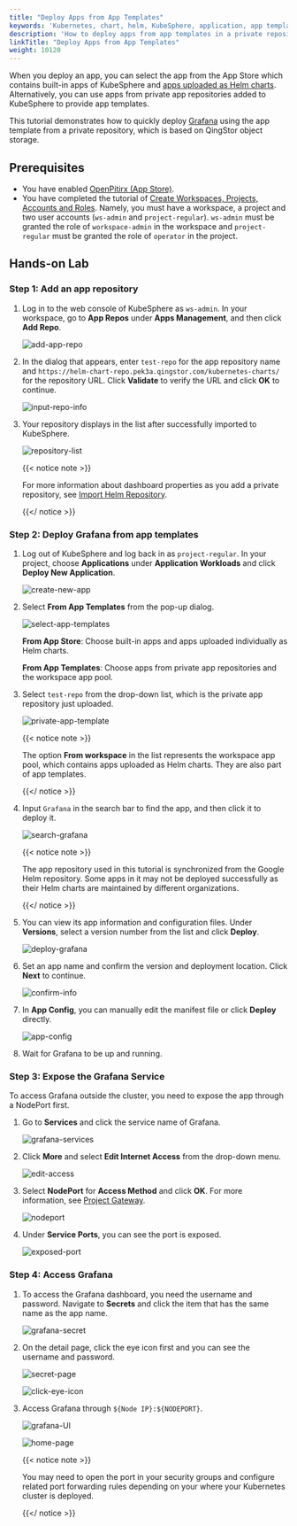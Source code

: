 ```yaml
---
title: "Deploy Apps from App Templates"
keywords: 'Kubernetes, chart, helm, KubeSphere, application, app templates'
description: 'How to deploy apps from app templates in a private repository.'
linkTitle: "Deploy Apps from App Templates"
weight: 10120
---
```


When you deploy an app, you can select the app from the App Store which contains built-in apps of KubeSphere and [apps uploaded as Helm charts](../../../workspace-administration/upload-helm-based-application/). Alternatively, you can use apps from private app repositories added to KubeSphere to provide app templates.

This tutorial demonstrates how to quickly deploy [Grafana](https://grafana.com/) using the app template from a private repository, which is based on QingStor object storage.

## Prerequisites

- You have enabled [OpenPitirx (App Store)](../../../pluggable-components/app-store/).
- You have completed the tutorial of [Create Workspaces, Projects, Accounts and Roles](../../../quick-start/create-workspace-and-project/). Namely, you must have a workspace, a project and two user accounts (`ws-admin` and `project-regular`). `ws-admin` must be granted the role of `workspace-admin` in the workspace and `project-regular` must be granted the role of `operator` in the project.

## Hands-on Lab

### Step 1: Add an app repository

1. Log in to the web console of KubeSphere as `ws-admin`. In your workspace, go to **App Repos** under **Apps Management**, and then click **Add Repo**.

   ![add-app-repo](/images/docs/project-user-guide/applications/deploy-apps-from-app-templates/add-app-repo.jpg)

2. In the dialog that appears, enter `test-repo` for the app repository name and `https://helm-chart-repo.pek3a.qingstor.com/kubernetes-charts/` for the repository URL. Click **Validate** to verify the URL and click **OK** to continue.

   ![input-repo-info](/images/docs/project-user-guide/applications/deploy-apps-from-app-templates/input-repo-info.jpg)

3. Your repository displays in the list after successfully imported to KubeSphere.

   ![repository-list](/images/docs/project-user-guide/applications/deploy-apps-from-app-templates/repository-list.jpg)

   {{< notice note >}}

   For more information about dashboard properties as you add a private repository, see [Import Helm Repository](../../../workspace-administration/app-repository/import-helm-repository/).

   {{</ notice >}} 

### Step 2: Deploy Grafana from app templates

1. Log out of KubeSphere and log back in as `project-regular`. In your project, choose **Applications** under **Application Workloads** and click **Deploy New Application**.

   ![create-new-app](/images/docs/project-user-guide/applications/deploy-apps-from-app-templates/create-new-app.jpg)

2. Select **From App Templates** from the pop-up dialog.

   ![select-app-templates](/images/docs/project-user-guide/applications/deploy-apps-from-app-templates/select-app-templates.jpg)

   **From App Store**: Choose built-in apps and apps uploaded individually as Helm charts.

   **From App Templates**: Choose apps from private app repositories and the workspace app pool.

3. Select `test-repo` from the drop-down list, which is the private app repository just uploaded.

   ![private-app-template](/images/docs/project-user-guide/applications/deploy-apps-from-app-templates/private-app-template.jpg)

   {{< notice note >}}

   The option **From workspace** in the list represents the workspace app pool, which contains apps uploaded as Helm charts. They are also part of app templates.

   {{</ notice >}} 

4. Input `Grafana` in the search bar to find the app, and then click it to deploy it.

   ![search-grafana](/images/docs/project-user-guide/applications/deploy-apps-from-app-templates/search-grafana.jpg)

   {{< notice note >}} 

   The app repository used in this tutorial is synchronized from the Google Helm repository. Some apps in it may not be deployed successfully as their Helm charts are maintained by different organizations.

   {{</ notice >}} 

5. You can view its app information and configuration files. Under **Versions**, select a version number from the list and click **Deploy**.

   ![deploy-grafana](/images/docs/project-user-guide/applications/deploy-apps-from-app-templates/deploy-grafana.jpg)

6. Set an app name and confirm the version and deployment location. Click **Next** to continue.

   ![confirm-info](/images/docs/project-user-guide/applications/deploy-apps-from-app-templates/confirm-info.jpg)
   
7. In **App Config**, you can manually edit the manifest file or click **Deploy** directly.

   ![app-config](/images/docs/project-user-guide/applications/deploy-apps-from-app-templates/app-config.jpg)

8. Wait for Grafana to be up and running.

### Step 3: Expose the Grafana Service

To access Grafana outside the cluster, you need to expose the app through a NodePort first.

1. Go to **Services** and click the service name of Grafana.

   ![grafana-services](/images/docs/project-user-guide/applications/deploy-apps-from-app-templates/grafana-services.jpg)

2. Click **More** and select **Edit Internet Access** from the drop-down menu.

   ![edit-access](/images/docs/project-user-guide/applications/deploy-apps-from-app-templates/edit-access.jpg)

3. Select **NodePort** for **Access Method** and click **OK**. For more information, see [Project Gateway](../../../project-administration/project-gateway/).

   ![nodeport](/images/docs/project-user-guide/applications/deploy-apps-from-app-templates/nodeport.jpg)

4. Under **Service Ports**, you can see the port is exposed.

   ![exposed-port](/images/docs/project-user-guide/applications/deploy-apps-from-app-templates/exposed-port.jpg)

### Step 4: Access Grafana

1. To access the Grafana dashboard, you need the username and password. Navigate to **Secrets** and click the item that has the same name as the app name.

   ![grafana-secret](/images/docs/project-user-guide/applications/deploy-apps-from-app-templates/grafana-secret.jpg)

2. On the detail page, click the eye icon first and you can see the username and password.

   ![secret-page](/images/docs/project-user-guide/applications/deploy-apps-from-app-templates/secret-page.jpg)

   ![click-eye-icon](/images/docs/project-user-guide/applications/deploy-apps-from-app-templates/click-eye-icon.jpg)

2. Access Grafana through `${Node IP}:${NODEPORT}`.

   ![grafana-UI](/images/docs/project-user-guide/applications/deploy-apps-from-app-templates/grafana-UI.jpg)

   ![home-page](/images/docs/project-user-guide/applications/deploy-apps-from-app-templates/home-page.jpg)

   {{< notice note >}}

   You may need to open the port in your security groups and configure related port forwarding rules depending on your where your Kubernetes cluster is deployed.

   {{</ notice >}} 